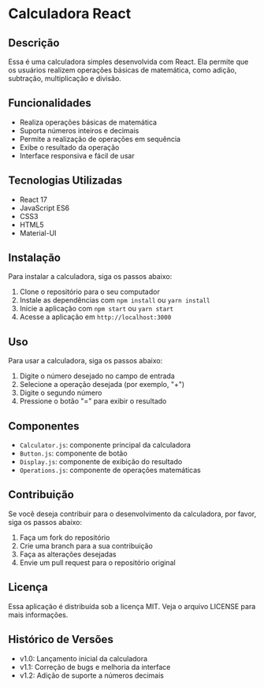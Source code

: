 # Calculadora React

## Descrição

Essa é uma calculadora simples desenvolvida com React. Ela permite que os usuários realizem operações básicas de matemática, como adição, subtração, multiplicação e divisão.

## Funcionalidades

* Realiza operações básicas de matemática
* Suporta números inteiros e decimais
* Permite a realização de operações em sequência
* Exibe o resultado da operação
* Interface responsiva e fácil de usar

## Tecnologias Utilizadas

* React 17
* JavaScript ES6
* CSS3
* HTML5
* Material-UI

## Instalação

Para instalar a calculadora, siga os passos abaixo:

1. Clone o repositório para o seu computador
2. Instale as dependências com `npm install` ou `yarn install`
3. Inicie a aplicação com `npm start` ou `yarn start`
4. Acesse a aplicação em `http://localhost:3000`

## Uso

Para usar a calculadora, siga os passos abaixo:

1. Digite o número desejado no campo de entrada
2. Selecione a operação desejada (por exemplo, "+")
3. Digite o segundo número
4. Pressione o botão "=" para exibir o resultado

## Componentes

* `Calculator.js`: componente principal da calculadora
* `Button.js`: componente de botão
* `Display.js`: componente de exibição do resultado
* `Operations.js`: componente de operações matemáticas

## Contribuição

Se você deseja contribuir para o desenvolvimento da calculadora, por favor, siga os passos abaixo:

1. Faça um fork do repositório
2. Crie uma branch para a sua contribuição
3. Faça as alterações desejadas
4. Envie um pull request para o repositório original

## Licença

Essa aplicação é distribuída sob a licença MIT. Veja o arquivo LICENSE para mais informações.

## Histórico de Versões

* v1.0: Lançamento inicial da calculadora
* v1.1: Correção de bugs e melhoria da interface
* v1.2: Adição de suporte a números decimais

